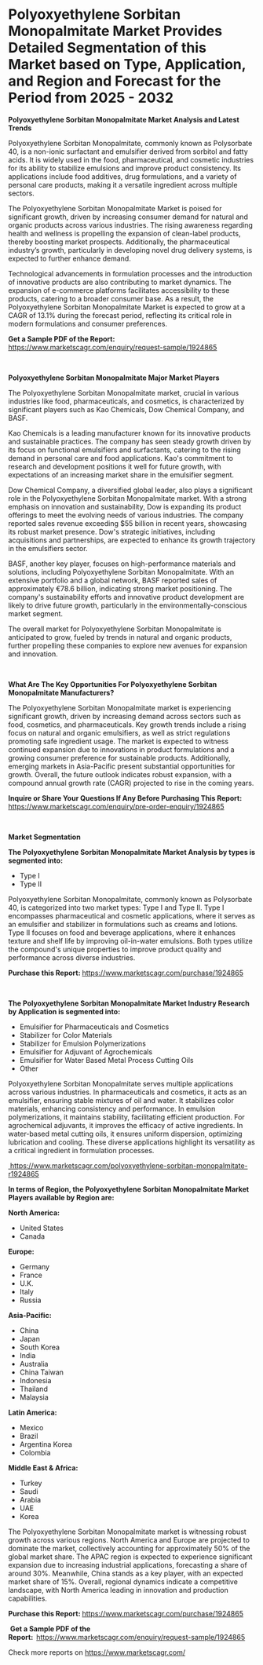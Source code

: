 <p><h1>Polyoxyethylene Sorbitan Monopalmitate Market Provides Detailed Segmentation of this Market based on Type, Application, and Region and Forecast for the Period from 2025 - 2032</h1></p><p><strong>Polyoxyethylene Sorbitan Monopalmitate Market Analysis and Latest Trends</strong></p>
<p><p>Polyoxyethylene Sorbitan Monopalmitate, commonly known as Polysorbate 40, is a non-ionic surfactant and emulsifier derived from sorbitol and fatty acids. It is widely used in the food, pharmaceutical, and cosmetic industries for its ability to stabilize emulsions and improve product consistency. Its applications include food additives, drug formulations, and a variety of personal care products, making it a versatile ingredient across multiple sectors.</p><p>The Polyoxyethylene Sorbitan Monopalmitate Market is poised for significant growth, driven by increasing consumer demand for natural and organic products across various industries. The rising awareness regarding health and wellness is propelling the expansion of clean-label products, thereby boosting market prospects. Additionally, the pharmaceutical industry’s growth, particularly in developing novel drug delivery systems, is expected to further enhance demand.</p><p>Technological advancements in formulation processes and the introduction of innovative products are also contributing to market dynamics. The expansion of e-commerce platforms facilitates accessibility to these products, catering to a broader consumer base. As a result, the Polyoxyethylene Sorbitan Monopalmitate Market is expected to grow at a CAGR of 13.1% during the forecast period, reflecting its critical role in modern formulations and consumer preferences.</p></p>
<p><strong>Get a Sample PDF of the Report:&nbsp;</strong> <a href="https://www.marketscagr.com/enquiry/request-sample/1924865?utm_campaign=3501&utm_medium=2&utm_source=Github&utm_content=ia&utm_term=28032025&utm_id=polyoxyethylene-sorbitan-monopalmitate">https://www.marketscagr.com/enquiry/request-sample/1924865</a></p>
<p>&nbsp;</p>
<p><strong>Polyoxyethylene Sorbitan Monopalmitate Major Market Players</strong></p>
<p><p>The Polyoxyethylene Sorbitan Monopalmitate market, crucial in various industries like food, pharmaceuticals, and cosmetics, is characterized by significant players such as Kao Chemicals, Dow Chemical Company, and BASF. </p><p>Kao Chemicals is a leading manufacturer known for its innovative products and sustainable practices. The company has seen steady growth driven by its focus on functional emulsifiers and surfactants, catering to the rising demand in personal care and food applications. Kao's commitment to research and development positions it well for future growth, with expectations of an increasing market share in the emulsifier segment.</p><p>Dow Chemical Company, a diversified global leader, also plays a significant role in the Polyoxyethylene Sorbitan Monopalmitate market. With a strong emphasis on innovation and sustainability, Dow is expanding its product offerings to meet the evolving needs of various industries. The company reported sales revenue exceeding $55 billion in recent years, showcasing its robust market presence. Dow's strategic initiatives, including acquisitions and partnerships, are expected to enhance its growth trajectory in the emulsifiers sector.</p><p>BASF, another key player, focuses on high-performance materials and solutions, including Polyoxyethylene Sorbitan Monopalmitate. With an extensive portfolio and a global network, BASF reported sales of approximately €78.6 billion, indicating strong market positioning. The company's sustainability efforts and innovative product development are likely to drive future growth, particularly in the environmentally-conscious market segment.</p><p>The overall market for Polyoxyethylene Sorbitan Monopalmitate is anticipated to grow, fueled by trends in natural and organic products, further propelling these companies to explore new avenues for expansion and innovation.</p></p>
<p>&nbsp;</p>
<p><strong>What Are The Key Opportunities For Polyoxyethylene Sorbitan Monopalmitate Manufacturers?</strong></p>
<p><p>The Polyoxyethylene Sorbitan Monopalmitate market is experiencing significant growth, driven by increasing demand across sectors such as food, cosmetics, and pharmaceuticals. Key growth trends include a rising focus on natural and organic emulsifiers, as well as strict regulations promoting safe ingredient usage. The market is expected to witness continued expansion due to innovations in product formulations and a growing consumer preference for sustainable products. Additionally, emerging markets in Asia-Pacific present substantial opportunities for growth. Overall, the future outlook indicates robust expansion, with a compound annual growth rate (CAGR) projected to rise in the coming years.</p></p>
<p><strong>Inquire or Share Your Questions If Any Before Purchasing This Report:</strong> <a href="https://www.marketscagr.com/enquiry/pre-order-enquiry/1924865?utm_campaign=3501&utm_medium=2&utm_source=Github&utm_content=ia&utm_term=28032025&utm_id=polyoxyethylene-sorbitan-monopalmitate">https://www.marketscagr.com/enquiry/pre-order-enquiry/1924865</a></p>
<p>&nbsp;</p>
<p><strong>Market Segmentation</strong></p>
<p><strong>The Polyoxyethylene Sorbitan Monopalmitate Market Analysis by types is segmented into:</strong></p>
<p><ul><li>Type I</li><li>Type II</li></ul></p>
<p><p>Polyoxyethylene Sorbitan Monopalmitate, commonly known as Polysorbate 40, is categorized into two market types: Type I and Type II. Type I encompasses pharmaceutical and cosmetic applications, where it serves as an emulsifier and stabilizer in formulations such as creams and lotions. Type II focuses on food and beverage applications, where it enhances texture and shelf life by improving oil-in-water emulsions. Both types utilize the compound's unique properties to improve product quality and performance across diverse industries.</p></p>
<p><strong>Purchase this Report:&nbsp;</strong><a href="https://www.marketscagr.com/purchase/1924865?utm_campaign=3501&utm_medium=2&utm_source=Github&utm_content=ia&utm_term=28032025&utm_id=polyoxyethylene-sorbitan-monopalmitate">https://www.marketscagr.com/purchase/1924865</a></p>
<p>&nbsp;</p>
<p><strong>The Polyoxyethylene Sorbitan Monopalmitate Market Industry Research by Application is segmented into:</strong></p>
<p><ul><li>Emulsifier for Pharmaceuticals and Cosmetics</li><li>Stabilizer for Color Materials</li><li>Stabilizer for Emulsion Polymerizations</li><li>Emulsifier for Adjuvant of Agrochemicals</li><li>Emulsifier for Water Based Metal Process Cutting Oils</li><li>Other</li></ul></p>
<p><p>Polyoxyethylene Sorbitan Monopalmitate serves multiple applications across various industries. In pharmaceuticals and cosmetics, it acts as an emulsifier, ensuring stable mixtures of oil and water. It stabilizes color materials, enhancing consistency and performance. In emulsion polymerizations, it maintains stability, facilitating efficient production. For agrochemical adjuvants, it improves the efficacy of active ingredients. In water-based metal cutting oils, it ensures uniform dispersion, optimizing lubrication and cooling. These diverse applications highlight its versatility as a critical ingredient in formulation processes.</p></p>
<p><a href="https://www.marketscagr.com/polyoxyethylene-sorbitan-monopalmitate-r1924865?utm_campaign=3501&utm_medium=2&utm_source=Github&utm_content=ia&utm_term=28032025&utm_id=polyoxyethylene-sorbitan-monopalmitate">&nbsp;https://www.marketscagr.com/polyoxyethylene-sorbitan-monopalmitate-r1924865</a></p>
<p><strong>In terms of Region, the Polyoxyethylene Sorbitan Monopalmitate Market Players available by Region are:</strong></p>
<p>
    <p> <strong> North America: </strong>
        <ul>
            <li>United States</li>
            <li>Canada</li>
        </ul>
        </p> 
    <p> <strong> Europe: </strong>
        <ul>
            <li>Germany</li>
            <li>France</li>
            <li>U.K.</li>
            <li>Italy</li>
            <li>Russia</li>
        </ul>
        </p> 
    <p> <strong> Asia-Pacific: </strong>
        <ul>
            <li>China</li>
            <li>Japan</li>
            <li>South Korea</li>
            <li>India</li>
            <li>Australia</li>
            <li>China Taiwan</li>
            <li>Indonesia</li>
            <li>Thailand</li>
            <li>Malaysia</li>
        </ul>
        </p> 
    <p> <strong> Latin America: </strong>
        <ul>
            <li>Mexico</li>
            <li>Brazil</li>
            <li>Argentina Korea</li>
            <li>Colombia</li>
        </ul>
        </p> 
    <p> <strong> Middle East & Africa: </strong>
        <ul>
            <li>Turkey</li>
            <li>Saudi</li>
            <li>Arabia</li>
            <li>UAE</li>
            <li>Korea</li>
        </ul>
    </p>
    </p>
<p><p>The Polyoxyethylene Sorbitan Monopalmitate market is witnessing robust growth across various regions. North America and Europe are projected to dominate the market, collectively accounting for approximately 50% of the global market share. The APAC region is expected to experience significant expansion due to increasing industrial applications, forecasting a share of around 30%. Meanwhile, China stands as a key player, with an expected market share of 15%. Overall, regional dynamics indicate a competitive landscape, with North America leading in innovation and production capabilities.</p></p>
<p><strong>Purchase this Report: </strong><a href="https://www.marketscagr.com/purchase/1924865?utm_campaign=3501&utm_medium=2&utm_source=Github&utm_content=ia&utm_term=28032025&utm_id=polyoxyethylene-sorbitan-monopalmitate">https://www.marketscagr.com/purchase/1924865</a></p>
<p>&nbsp;<strong>Get a Sample PDF of the Report:&nbsp;&nbsp;</strong><a href="https://www.marketscagr.com/enquiry/request-sample/1924865?utm_campaign=3501&utm_medium=2&utm_source=Github&utm_content=ia&utm_term=28032025&utm_id=polyoxyethylene-sorbitan-monopalmitate">https://www.marketscagr.com/enquiry/request-sample/1924865</a></p>
<p><strong></strong></p>
<p>Check more reports on <a href="https://www.marketscagr.com/?utm_campaign=3501&utm_medium=2&utm_source=Github&utm_content=ia&utm_term=28032025&utm_id=polyoxyethylene-sorbitan-monopalmitate">https://www.marketscagr.com/</a></p>